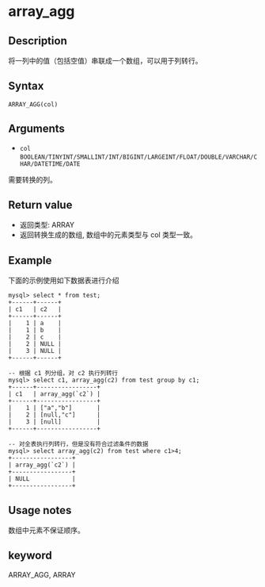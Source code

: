 # array_agg

## Description

将一列中的值（包括空值）串联成一个数组，可以用于列转行。

## Syntax

`ARRAY_AGG(col)`

## Arguments

* `col` `BOOLEAN/TINYINT/SMALLINT/INT/BIGINT/LARGEINT/FLOAT/DOUBLE/VARCHAR/CHAR/DATETIME/DATE`

需要转换的列。

## Return value

* 返回类型: ARRAY
* 返回转换生成的数组, 数组中的元素类型与 col 类型一致。

## Example

下面的示例使用如下数据表进行介绍

```Plain Text
mysql> select * from test;
+------+------+
| c1   | c2   |
+------+------+
|    1 | a    |
|    1 | b    |
|    2 | c    |
|    2 | NULL |
|    3 | NULL |
+------+------+
```

```Plain Text
-- 根据 c1 列分组，对 c2 执行列转行
mysql> select c1, array_agg(c2) from test group by c1;
+------+-----------------+
| c1   | array_agg(`c2`) |
+------+-----------------+
|    1 | ["a","b"]       |
|    2 | [null,"c"]      |
|    3 | [null]          |
+------+-----------------+
```

```Plain Text
-- 对全表执行列转行，但是没有符合过滤条件的数据
mysql> select array_agg(c2) from test where c1>4;
+-----------------+
| array_agg(`c2`) |
+-----------------+
| NULL            |
+-----------------+
```

## Usage notes

数组中元素不保证顺序。

## keyword

ARRAY_AGG, ARRAY
